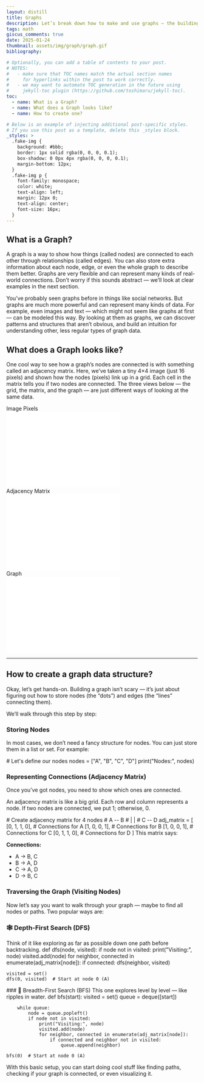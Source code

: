 ```yaml
---
layout: distill
title: Graphs
description: Let’s break down how to make and use graphs — the building blocks of networks.structure
tags: math
giscus_comments: true
date: 2025-01-24
thumbnail: assets/img/graph/graph.gif
bibliography: 

# Optionally, you can add a table of contents to your post.
# NOTES:
#   - make sure that TOC names match the actual section names
#     for hyperlinks within the post to work correctly.
#   - we may want to automate TOC generation in the future using
#     jekyll-toc plugin (https://github.com/toshimaru/jekyll-toc).
toc:
  - name: What is a Graph?
  - name: What does a Graph looks like?
  - name: How to create one?

# Below is an example of injecting additional post-specific styles.
# If you use this post as a template, delete this _styles block.
_styles: >
  .fake-img {
    background: #bbb;
    border: 1px solid rgba(0, 0, 0, 0.1);
    box-shadow: 0 0px 4px rgba(0, 0, 0, 0.1);
    margin-bottom: 12px;
  }
  .fake-img p {
    font-family: monospace;
    color: white;
    text-align: left;
    margin: 12px 0;
    text-align: center;
    font-size: 16px;
  }
---
```


## What is a Graph?

A graph is a way to show how things (called nodes) are connected to each other through relationships (called edges). You can also store extra information about each node, edge, or even the whole graph to describe them better. Graphs are very flexible and can represent many kinds of real-world connections. Don’t worry if this sounds abstract — we’ll look at clear examples in the next section.

You’ve probably seen graphs before in things like social networks. But graphs are much more powerful and can represent many kinds of data. For example, even images and text — which might not seem like graphs at first — can be modeled this way. By looking at them as graphs, we can discover patterns and structures that aren’t obvious, and build an intuition for understanding other, less regular types of graph data.
## What does a Graph looks like?

One cool way to see how a graph’s nodes are connected is with something called an adjacency matrix. Here, we’ve taken a tiny 4×4 image (just 16 pixels) and shown how the nodes (pixels) link up in a grid. Each cell in the matrix tells you if two nodes are connected. The three views below — the grid, the matrix, and the graph — are just different ways of looking at the same data.


<div class="container">
  <!-- First row: 2 panels side by side -->
  <div class="row">
    <div class="panel">
      <div>Image Pixels</div>
      <svg id="grid" width="300" height="200" style="background:#fff;"></svg>
    </div>
    <div class="panel">
      <div>Adjacency Matrix</div>
      <svg id="matrix" width="300" height="200" style="background:#fff;"></svg>
    </div>
  </div>

  <!-- Second row: 1 panel centered -->
  <div class="row">
    <div class="panel">
      <div>Graph</div>
      <svg id="graph" width="300" height="200" style="background:#fff;"></svg>
    </div>
  </div>
</div>

<!-- Load D3.js from CDN -->
<script src="https://d3js.org/d3.v7.min.js"></script>

<!-- Load your custom CSS -->
<link rel="stylesheet" href="{{ '/assets/css/graph/styles.css' | relative_url}}">

<!-- Load your custom JS -->
<script src="{{ '/assets/js/graph/script.js' | relative_url}}"></script>

---

## How to create a graph data structure?

Okay, let’s get hands-on. Building a graph isn’t scary — it’s just about figuring out how to store nodes (the “dots”) and edges (the “lines” connecting them).

We’ll walk through this step by step:

### Storing Nodes

In most cases, we don’t need a fancy structure for nodes. You can just store them in a list or set. For example:

<d-code block language="javascript">
    # Let's define our nodes
    nodes = ["A", "B", "C", "D"]
    print("Nodes:", nodes)
</d-code>

### Representing Connections (Adjacency Matrix)

Once you’ve got nodes, you need to show which ones are connected.

An adjacency matrix is like a big grid. Each row and column represents a node. If two nodes are connected, we put 1; otherwise, 0.

<d-code block language="javascript">
    # Create adjacency matrix for 4 nodes
    # A -- B
    # |    |
    # C -- D
    adj_matrix = [
        [0, 1, 1, 0],  # Connections for A
        [1, 0, 0, 1],  # Connections for B
        [1, 0, 0, 1],  # Connections for C
        [0, 1, 1, 0],  # Connections for D
    ]
</d-code>
This matrix says:

**Connections:**
- A → B, C
- B → A, D
- C → A, D
- D → B, C

### Traversing the Graph (Visiting Nodes)
Now let’s say you want to walk through your graph — maybe to find all nodes or paths. Two popular ways are:

### 🕸️ Depth-First Search (DFS)
Think of it like exploring as far as possible down one path before backtracking.
<d-code block language="javascript">
    def dfs(node, visited):
        if node not in visited:
            print("Visiting:", node)
            visited.add(node)
            for neighbor, connected in enumerate(adj_matrix[node]):
                if connected:
                    dfs(neighbor, visited)

    visited = set()
    dfs(0, visited)  # Start at node 0 (A)
</d-code>
### 🌊 Breadth-First Search (BFS)
This one explores level by level — like ripples in water.

<d-code block language="javascript">
    def bfs(start):
        visited = set()
        queue = deque([start])

        while queue:
            node = queue.popleft()
            if node not in visited:
                print("Visiting:", node)
                visited.add(node)
                for neighbor, connected in enumerate(adj_matrix[node]):
                    if connected and neighbor not in visited:
                        queue.append(neighbor)

    bfs(0)  # Start at node 0 (A)
</d-code>
With this basic setup, you can start doing cool stuff like finding paths, checking if your graph is connected, or even visualizing it.

